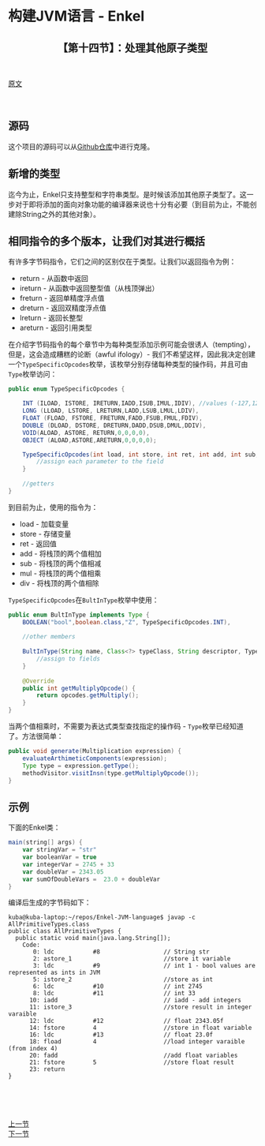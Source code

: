 # 构建JVM语言 - Enkel

<h2 align="center">【第十四节】：处理其他原子类型</h2>

</br>

[原文](http://jakubdziworski.github.io/enkel/2016/04/30/enkel_14_other_primitive_types.html)

</br>

## 源码

这个项目的源码可以从[Github仓库](https://github.com/JakubDziworski/Enkel-JVM-language)中进行克隆。

## 新增的类型

迄今为止，Enkel只支持整型和字符串类型。是时候该添加其他原子类型了。这一步对于即将添加的面向对象功能的编译器来说也十分有必要（到目前为止，不能创建除String之外的其他对象）。

## 相同指令的多个版本，让我们对其进行概括

有许多字节码指令，它们之间的区别仅在于类型。让我们以返回指令为例：

- return - 从函数中返回
- ireturn - 从函数中返回整型值（从栈顶弹出）
- freturn - 返回单精度浮点值
- dreturn - 返回双精度浮点值
- lreturn - 返回长整型
- areturn - 返回引用类型

在介绍字节码指令的每个章节中为每种类型添加示例可能会很诱人（tempting），但是，这会造成糟糕的论断（awful ifology）- 我们不希望这样，因此我决定创建一个`TypeSpecificOpcodes`枚举，该枚举分别存储每种类型的操作码，并且可由`Type`枚举访问：

```java
public enum TypeSpecificOpcodes { 

    INT (ILOAD, ISTORE, IRETURN,IADD,ISUB,IMUL,IDIV), //values (-127,127) - one byte.
    LONG (LLOAD, LSTORE, LRETURN,LADD,LSUB,LMUL,LDIV),
    FLOAT (FLOAD, FSTORE, FRETURN,FADD,FSUB,FMUL,FDIV),
    DOUBLE (DLOAD, DSTORE, DRETURN,DADD,DSUB,DMUL,DDIV),
    VOID(ALOAD, ASTORE, RETURN,0,0,0,0),
    OBJECT (ALOAD,ASTORE,ARETURN,0,0,0,0);

    TypeSpecificOpcodes(int load, int store, int ret, int add, int sub, int mul, int div) {
        //assign each parameter to the field
    }
    
    //getters
}
```

到目前为止，使用的指令为：

- load - 加载变量
- store - 存储变量
- ret - 返回值
- add - 将栈顶的两个值相加
- sub - 将栈顶的两个值相减
- mul - 将栈顶的两个值相乘
- div - 将栈顶的两个值相除


`TypeSpecificOpcodes`在`BultInType`枚举中使用：

```java
public enum BultInType implements Type {
    BOOLEAN("bool",boolean.class,"Z", TypeSpecificOpcodes.INT),
    
    //other members
    
    BultInType(String name, Class<?> typeClass, String descriptor, TypeSpecificOpcodes opcodes) {
        //assign to fields
    }
    
    @Override
    public int getMultiplyOpcode() {
        return opcodes.getMultiply();
    }
}
```

当两个值相乘时，不需要为表达式类型查找指定的操作码 - `Type`枚举已经知道了。方法很简单：

```java
public void generate(Multiplication expression) {
    evaluateArthimeticComponents(expression);
    Type type = expression.getType();
    methodVisitor.visitInsn(type.getMultiplyOpcode());
}
```

## 示例

下面的Enkel类：

```groovy
main(string[] args) {
    var stringVar = "str"
    var booleanVar = true
    var integerVar = 2745 + 33
    var doubleVar = 2343.05
    var sumOfDoubleVars =  23.0 + doubleVar
}
```

编译后生成的字节码如下：

```shell
kuba@kuba-laptop:~/repos/Enkel-JVM-language$ javap -c AllPrimitiveTypes.class 
public class AllPrimitiveTypes {
  public static void main(java.lang.String[]);
    Code:
       0: ldc           #8                  // String str
       2: astore_1                          //store it variable
       3: ldc           #9                  // int 1 - bool values are represented as ints in JVM
       5: istore_2                          //store as int 
       6: ldc           #10                 // int 2745 
       8: ldc           #11                 // int 33
      10: iadd                              // iadd - add integers
      11: istore_3                          //store result in integer varaible
      12: ldc           #12                 // float 2343.05f 
      14: fstore        4                   //store in float variable
      16: ldc           #13                 // float 23.0f 
      18: fload         4                   //load integer varaible (from index 4)
      20: fadd                              //add float variables
      21: fstore        5                   //store float result
      23: return
}
```

</br></br></br>

<div align="left"><a href="./12-for循环.md">上一节</a></div>

<div align="left"><a href="./13-处理其他原子类型.md">下一节</a></div>